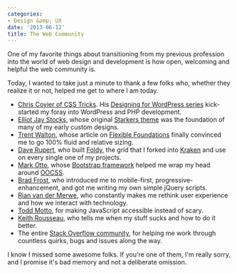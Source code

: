 ```yaml
---
categories:
- Design &amp; UX
date: '2013-06-12'
title: The Web Community
---
```


One of my favorite things about transitioning from my previous profession into the world of web design and development is how open, welcoming and helpful the web community is.

Today, I wanted to take just a minute to thank a few folks who, whether they realize it or not, helped me get to where I am today.

<ul>
<li><a href="http://css-tricks.com/">Chris Coyier of CSS Tricks</a>. His <a href="http://css-tricks.com/designing-for-wordpress-complete-series-downloads/">Designing for WordPress series</a> kick-started my foray into WordPress and PHP development.</li>
<li><a href="http://elliotjaystocks.com/">Elliot Jay Stocks</a>, whose original <a href="http://viewportindustries.com/products/starkers/">Starkers theme</a> was the foundation of many of my early custom designs.</li>
<li><a href="http://trentwalton.com/">Trent Walton</a>, whose article on <a href="http://trentwalton.com/2013/01/07/flexible-foundations/">Flexible Foundations</a> finally convinced me to go 100% fluid and relative sizing.</li>
<li><a href="http://daverupert.com/">Dave Rupert</a>, who built <a href="https://github.com/davatron5000/Foldy960">Foldy</a>, the grid that I forked into <a href="http://cferdinandi.github.io/kraken/">Kraken</a> and use on every single one of my projects.</li>
<li><a href="http://markdotto.com/">Mark Otto</a>, whose <a href="http://getbootstrap.com">Bootstrap framework</a> helped me wrap my head around <a href="http://coding.smashingmagazine.com/2011/12/12/an-introduction-to-object-oriented-css-oocss/">OOCSS</a>.</li>
<li><a href="http://bradfrostweb.com/">Brad Frost</a>, who introduced me to mobile-first, progressive-enhancement, and got me writing my own simple jQuery scripts.</li>
<li><a href="http://www.elezea.com/">Rian van der Merwe</a>, who constantly makes me rethink user experience and how we interact with technology.</li>
<li><a href="http://toddmotto.com/">Todd Motto</a>, for making JavaScript accessible instead of scary.</li>
<li><a href="https://twitter.com/keithtri">Keith Rousseau</a>, who tells me when my stuff sucks and how to do it better.</li>
<li>The entire <a href="http://stackoverflow.com/">Stack Overflow community</a>, for helping me work through countless quirks, bugs and issues along the way.</li>
</ul>

I know I missed some awesome folks. If you're one of them, I'm really sorry, and I promise it's bad memory and not a deliberate omission.